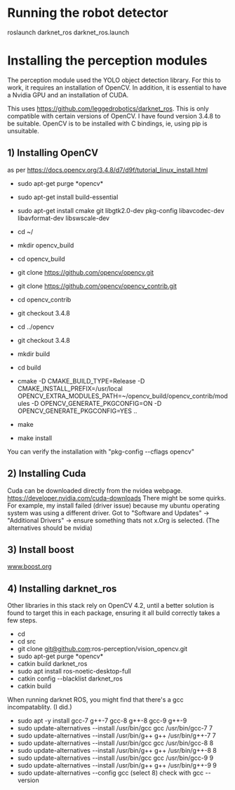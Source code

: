 # Running the robot detector

 roslaunch darknet_ros darknet_ros.launch

# Installing the perception modules

The perception module used the YOLO object detection library.
For this to work, it requires an installation of OpenCV.
In addition, it is essential to have a Nvidia GPU and an installation of CUDA.

This uses https://github.com/leggedrobotics/darknet_ros.
This is only compatible with certain versions of OpenCV.
I have found version 3.4.8 to be suitable.
OpenCV is to be installed with C bindings, ie, using pip is unsuitable.

## 1) Installing OpenCV
as per https://docs.opencv.org/3.4.8/d7/d9f/tutorial_linux_install.html

- sudo apt-get purge &#42;opencv&#42;
- sudo apt-get install build-essential
- sudo apt-get install cmake git libgtk2.0-dev pkg-config libavcodec-dev libavformat-dev libswscale-dev

- cd ~/
- mkdir opencv_build
- cd opencv_build
- git clone https://github.com/opencv/opencv.git
- git clone https://github.com/opencv/opencv_contrib.git

- cd opencv_contrib
- git checkout 3.4.8
- cd ../opencv
- git checkout 3.4.8
- mkdir build
- cd build
- cmake -D CMAKE_BUILD_TYPE=Release -D CMAKE_INSTALL_PREFIX=/usr/local OPENCV_EXTRA_MODULES_PATH=~/opencv_build/opencv_contrib/modules -D OPENCV_GENERATE_PKGCONFIG=ON -D OPENCV_GENERATE_PKGCONFIG=YES  ..
- make
- make install

You can verify the installation with "pkg-config --cflags opencv"

## 2) Installing Cuda
Cuda can be downloaded directly from the nvidea webpage.
https://developer.nvidia.com/cuda-downloads
There might be some quirks. For example, my install failed (driver issue) because my ubuntu operating system was using a different driver.
Got to "Software and Updates" -> "Additional Drivers" -> ensure something thats not x.Org is selected. (The alternatives should be nvidia)

## 3) Install boost
www.boost.org

## 4) Installing darknet_ros

Other libraries in this stack rely on OpenCV 4.2,
until a better solution is found to target this in each package,
ensuring it all build correctly takes a few steps.
- cd <catkinworkspace>
- cd src
- git clone git@github.com:ros-perception/vision_opencv.git
- sudo apt-get purge &#42;opencv&#42;
- catkin build darknet_ros
- sudo apt install ros-noetic-desktop-full
- catkin config --blacklist darknet_ros
- catkin build


When running darknet ROS, you might find that there's a gcc incompatablity. (I did.)
- sudo apt -y install gcc-7 g++-7 gcc-8 g++-8 gcc-9 g++-9
- sudo update-alternatives --install /usr/bin/gcc gcc /usr/bin/gcc-7 7
- sudo update-alternatives --install /usr/bin/g++ g++ /usr/bin/g++-7 7
- sudo update-alternatives --install /usr/bin/gcc gcc /usr/bin/gcc-8 8
- sudo update-alternatives --install /usr/bin/g++ g++ /usr/bin/g++-8 8
- sudo update-alternatives --install /usr/bin/gcc gcc /usr/bin/gcc-9 9
- sudo update-alternatives --install /usr/bin/g++ g++ /usr/bin/g++-9 9
- sudo update-alternatives --config gcc
(select 8)
check with gcc --version
